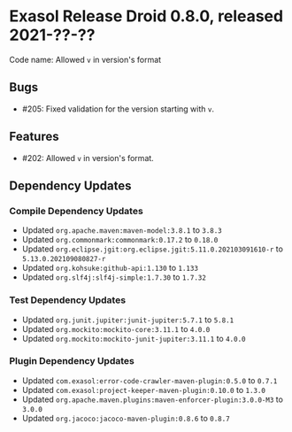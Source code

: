 # Exasol Release Droid 0.8.0, released 2021-??-??

Code name: Allowed `v` in version's format 

## Bugs

* #205: Fixed validation for the version starting with `v`.

## Features

* #202: Allowed `v` in version's format.

## Dependency Updates

### Compile Dependency Updates

* Updated `org.apache.maven:maven-model:3.8.1` to `3.8.3`
* Updated `org.commonmark:commonmark:0.17.2` to `0.18.0`
* Updated `org.eclipse.jgit:org.eclipse.jgit:5.11.0.202103091610-r` to `5.13.0.202109080827-r`
* Updated `org.kohsuke:github-api:1.130` to `1.133`
* Updated `org.slf4j:slf4j-simple:1.7.30` to `1.7.32`

### Test Dependency Updates

* Updated `org.junit.jupiter:junit-jupiter:5.7.1` to `5.8.1`
* Updated `org.mockito:mockito-core:3.11.1` to `4.0.0`
* Updated `org.mockito:mockito-junit-jupiter:3.11.1` to `4.0.0`

### Plugin Dependency Updates

* Updated `com.exasol:error-code-crawler-maven-plugin:0.5.0` to `0.7.1`
* Updated `com.exasol:project-keeper-maven-plugin:0.10.0` to `1.3.0`
* Updated `org.apache.maven.plugins:maven-enforcer-plugin:3.0.0-M3` to `3.0.0`
* Updated `org.jacoco:jacoco-maven-plugin:0.8.6` to `0.8.7`
